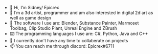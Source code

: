 - 👋 Hi, I’m Sidney/ Epicrex
- 💚 I’m a 3d artist, programmer and am also interested in digital 2d art as well as game design
- 🧰 The software I use are: Blender, Substance Painter, Marmoset Toolbag, Clip Studio Piant, Unreal Engine and ZBrush
- ⌨️ The programming languages I use are: C#, Python, Java and C++
- 💞 I currently don't have any time to collaberate on projects
- 📫 You can reach me through discord: Epicrex#6711

<!---
Epicrex/Epicrex is a ✨ special ✨ repository because its `README.md` (this file) appears on your GitHub profile.
You can click the Preview link to take a look at your changes.
--->
